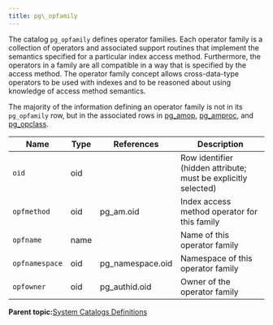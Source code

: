 ```yaml
---
title: pg\_opfamily 
---
```


The catalog `pg_opfamily` defines operator families. Each operator family is a collection of operators and associated support routines that implement the semantics specified for a particular index access method. Furthermore, the operators in a family are all compatible in a way that is specified by the access method. The operator family concept allows cross-data-type operators to be used with indexes and to be reasoned about using knowledge of access method semantics.

The majority of the information defining an operator family is not in its `pg_opfamily` row, but in the associated rows in [pg\_amop](pg_amop.html), [pg\_amproc](pg_amproc.html), and [pg\_opclass](pg_opclass.html).

|Name|Type|References|Description|
|----|----|----------|-----------|
|`oid`|oid| |Row identifier \(hidden attribute; must be explicitly selected\)|
|`opfmethod`|oid|pg\_am.oid|Index access method operator for this family|
|`opfname`|name||Name of this operator family|
|`opfnamespace`|oid|pg\_namespace.oid|Namespace of this operator family|
|`opfowner`|oid|pg\_authid.oid|Owner of the operator family|

**Parent topic:**[System Catalogs Definitions](../system_catalogs/catalog_ref-html.html)

